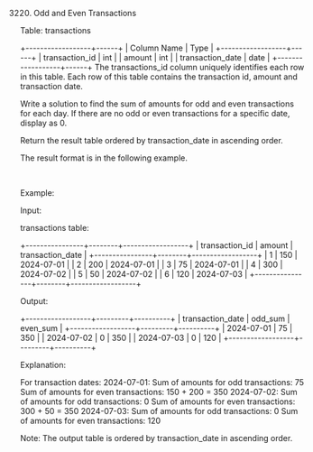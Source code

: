 3220. Odd and Even Transactions

Table: transactions

+------------------+------+
| Column Name      | Type | 
+------------------+------+
| transaction_id   | int  |
| amount           | int  |
| transaction_date | date |
+------------------+------+
The transactions_id column uniquely identifies each row in this table.
Each row of this table contains the transaction id, amount and transaction date.


Write a solution to find the sum of amounts for odd and even transactions for each day. If there are no odd or even transactions for a specific date, display as 0.

Return the result table ordered by transaction_date in ascending order.

The result format is in the following example.

 

Example:

Input:

transactions table:

+----------------+--------+------------------+
| transaction_id | amount | transaction_date |
+----------------+--------+------------------+
| 1              | 150    | 2024-07-01       |
| 2              | 200    | 2024-07-01       |
| 3              | 75     | 2024-07-01       |
| 4              | 300    | 2024-07-02       |
| 5              | 50     | 2024-07-02       |
| 6              | 120    | 2024-07-03       |
+----------------+--------+------------------+
  

Output:

+------------------+---------+----------+
| transaction_date | odd_sum | even_sum |
+------------------+---------+----------+
| 2024-07-01       | 75      | 350      |
| 2024-07-02       | 0       | 350      |
| 2024-07-03       | 0       | 120      |
+------------------+---------+----------+
  

Explanation:

For transaction dates:
2024-07-01:
Sum of amounts for odd transactions: 75
Sum of amounts for even transactions: 150 + 200 = 350
2024-07-02:
Sum of amounts for odd transactions: 0
Sum of amounts for even transactions: 300 + 50 = 350
2024-07-03:
Sum of amounts for odd transactions: 0
Sum of amounts for even transactions: 120

Note: The output table is ordered by transaction_date in ascending order.